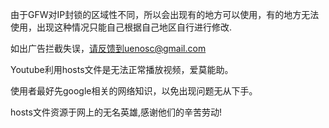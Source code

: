 ﻿由于GFW对IP封锁的区域性不同，所以会出现有的地方可以使用，有的地方无法使用，出现这种情况只能自己根据自己地区自行进行修改.
   
如出广告拦截失误，请反馈到uenosc@gmail.com
 
Youtube利用hosts文件是无法正常播放视频，爱莫能助。

使用者最好先google相关的网络知识，以免出现问题无从下手。

hosts文件资源于网上的无名英雄,感谢他们的辛苦劳动!
